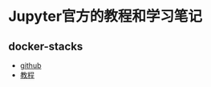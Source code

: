 # Jupyter官方的教程和学习笔记

## docker-stacks

+ [github](https://github.com/jupyter/docker-stacks)
+ [教程](https://jupyter-docker-stacks.readthedocs.io/en/latest/) 